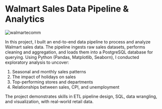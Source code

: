# Walmart Sales Data Pipeline & Analytics

![walmartecomm](https://github.com/user-attachments/assets/e5eb8ff3-6cd0-430a-984c-66dc6fc56206)

In this project, I built an end-to-end data pipeline to process and analyze Walmart sales data. The pipeline ingests raw sales datasets, performs cleaning and aggregation, and loads them into a PostgreSQL database for querying. Using Python (Pandas, Matplotlib, Seaborn), I conducted exploratory analysis to uncover:

1. Seasonal and monthly sales patterns
2. The impact of holidays on sales
3. Top-performing stores and departments
4. Relationships between sales, CPI, and unemployment

The project demonstrates skills in ETL pipeline design, SQL, data wrangling, and visualization, with real-world retail data.

